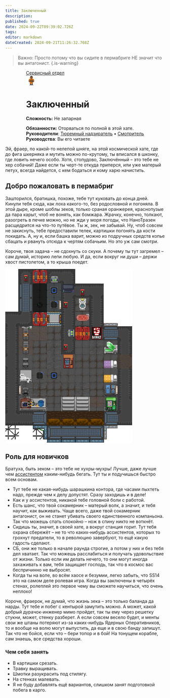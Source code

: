 ```yaml
---
title: Заключенный
description: 
published: true
date: 2024-09-22T09:39:02.726Z
tags: 
editor: markdown
dateCreated: 2024-09-21T11:26:32.768Z
---
```


>  Важно: Просто потому что вы сидите в пермабриге НЕ значит что вы антагонист.
{.is-warning}


<div style="display: flex; justify-content: center;">
<div class="roles-passport serv">
    <div class="title serv"><a href="/roles/servicedepartment" class="is-internal-link is-valid-page">Сервисный отдел</a></div>
    <div>
      <div><div><img src="/roles/prisoner.png"></div></div>
      <div><div>
        <h1 id="старший-медицинский-офицер" ><a></a> Заключенный</h1>
        <p><strong>Сложность:</strong> Не  запарная</p>
        <strong>Обязанности:</strong> Оторваться по полной в этой хате.<br>
        <b>Руководители</b>: <a href="/roles/prison-guard" >Тюремный надзиратель</a> • <a href="/roles/warden" >Смотритель</a><br>
        <b>Руководства</b>: Вы его читаете
        </div></div>
    </div>
  </div>
</div>
<p>

Эй, фраер, по какой-то нелепой шняге, на этой космической хате, где до фига шкерняка и мутить можно по-крутому, ты вписался в шконку, где ловить нечего особо. Хотя, стопудово, Заключённый – это тебе не хер собачий! Даже если ты черт-те откуда приперся, или уже матерый петух, всегда найдется, с кем бодаться и кому харю начистить.

## Добро пожаловать в пермабриг

<div class="imageBox">
  <div>
Зашторился, братишка, похоже, тебе тут куковать до конца дней. Кинули тебя сюда, как лоха какого-то, без родословной и погоняла. В этой дыре, кроме шоблы зеков, только сраная оранжерея, краснопузые да пара карыт, чтоб не вонять, как бомжара. Жрачку, конечно, толкают, разогреть в печке можно, но не жди у моря погоды, что НаноТразен расщедрится на что-то путёвое. Ты ж, зек, не забывай. Ну, чтоб совсем не закиснуть, тебе предоставили телек, картишки погонять да кости покидать. А, ну и, если башка варит, можно из подручных средств копье сбацать и рвануть отсюда к чертям собачьим. Но это уж сам смотри.

Короче, твоя задача – не сдохнуть со скуки. А почему ты тут загремел – сам думай, историю лепи любую. И да, если вокруг ни души – держи хвост пистолетом, а то крыша поедет.
  </div>
  <img src="/roles/serv/permabridge.png">
</div>

## Роль для новичков

Братуха, быть зеком – это тебе не хухры-мухры! Лучше, даже лучше чем <a href="/roles/assistant" >ассистентом</a> каким-нибудь бегать. Тут ты и подучишься быстро всем основам.

<ul>
<li>Тут тебе не какая-нибудь шарашкина контора, где часами пыхтеть надо, прежде чем к делу допустят. Сразу заходишь и в деле!</li>
<li>Как и у ассистентов, никакой тебе головной боли с работой.</li>
<li>Есть шанс, что твой сокамерник – матерый волк, а значит, и тебя научит, как выживать. Чаще всего, даже твой сокамерник антагонист, он не станет убивать своего единственного компаньона. Так что можешь спать спокойно – нож в спину никто не воткнёт.</li>
<li>Сидишь ты, значит, в своей хате, а вокруг станция горит. Тут тебя охрана сбережёт – не то что каких-нибудь ассистентов, которых то грохнут предатели, то в революцию завербуют, то ещё какую гадость сделают. </li>
<li>СБ, они же только в начале раунда строгие, а потом у них и без тебя дел хватает. Так что можешь расслабиться и получать удовольствие от жизни. Только если им делать нечего, то они могут иногда захаживать к вам, тебя защищает господь, так что в космос вас беспричинно не выбросят.</li>
<li>Когда ты на воле, во всём хаосе и безумии, легко забыть, что SS14 это на самом деле ролевая игра. Когда вы заключены в четырёх стенах, ролеплей это первое чему вы сможете научиться, что очень неплохо!</li>
</ul>

Короче, фраерок, не думай, что жизнь зека – это только баланда да нарды. Тут тебе и побег с кентырой замутить можно. А может, какой добрый дурачок-инженер мимо пройдет, так ты ему через решетку стукни, может, стенку разберет. А если совсем весело будет, и менты свои же штаны потеряют из-за каких-нибудь Ядерных Оперативников, то и вообще на волю могут выпустить, да еще и в свою банду запишут. Так что не бойся, если что – бери топор и в бой! На тонущем корабле, сам знаешь, все средства хороши.

### Чем себя занять
<ul>
<li>В картишки срезать.</li>
<li>Травку выращивать. </li>
<li>Шмотки разукрасить под стилягу.</li>
<li>На стенках малевать.</li>
<li>Я не буду добавлять ещё вариантов, слишком занят подготовкой побега в карго.</li>
</ul>
